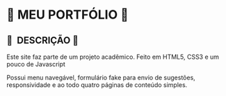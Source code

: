 # :book: MEU PORTFÓLIO :book:

## :eyes: ​ DESCRIÇÃO :eyes: ##

Este site faz parte de um projeto acadêmico. Feito em HTML5, CSS3 e um pouco de Javascript

Possui menu navegável, formulário fake para envio de sugestões, responsividade e ao todo quatro páginas de conteúdo simples.
